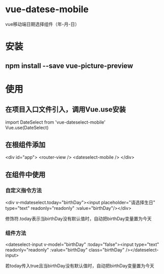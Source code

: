 # vue-datese-mobile
vue移动端日期选择组件（年-月-日）
# 安装
## npm install --save vue-picture-preview
# 使用
## 在项目入口文件引入，调用Vue.use安装
import DateSelect from 'vue-dateselect-mobile'<br/>
Vue.use(DateSelect)

## 在根组件添加

\<div id="app"\>
    \<router-view \/\>
    \<dateselect-mobile \/\>
\<\/div\>

## 在组件中使用

### 自定义指令方法

\<div v-mdateselect.today="birthDay"\>\<input placeholder="请选择生日" type="text" readonly="readonly" :value="birthDay"\/\>\<\/div\><br/>

修饰符.today表示当birthDay没有默认值时，自动把birthDay变量置为今天

### 组件方法
\<dateselect-input v-model="birthDay" :today="false"\>\<input type="text" readonly="readonly" :value="birthDay" class="birthDay" \/\>\<\/dateselect-input\><br/>

若today传入true且当birthDay没有默认值时，自动把birthDay变量置为今天

